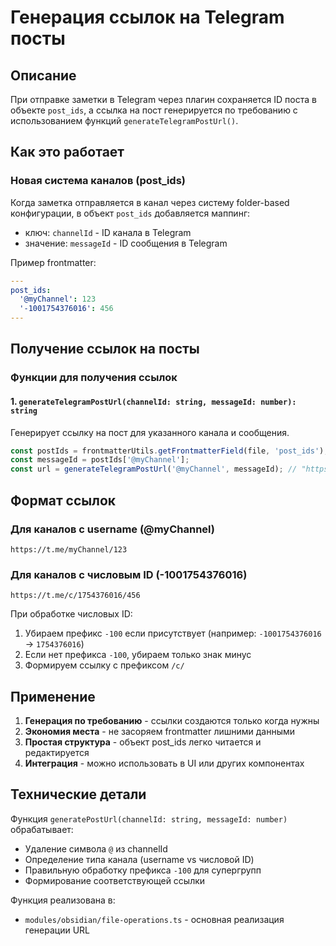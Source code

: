 # Генерация ссылок на Telegram посты

## Описание

При отправке заметки в Telegram через плагин сохраняется ID поста в объекте `post_ids`, а ссылка на пост генерируется по требованию с использованием функций `generateTelegramPostUrl()`.

## Как это работает

### Новая система каналов (post_ids)

Когда заметка отправляется в канал через систему folder-based конфигурации, в объект `post_ids` добавляется маппинг:

- ключ: `channelId` - ID канала в Telegram
- значение: `messageId` - ID сообщения в Telegram

Пример frontmatter:

```yaml
---
post_ids:
  '@myChannel': 123
  '-1001754376016': 456
---
```

## Получение ссылок на посты

### Функции для получения ссылок

#### 1. `generateTelegramPostUrl(channelId: string, messageId: number): string`

Генерирует ссылку на пост для указанного канала и сообщения.

```typescript
const postIds = frontmatterUtils.getFrontmatterField(file, 'post_ids');
const messageId = postIds['@myChannel'];
const url = generateTelegramPostUrl('@myChannel', messageId); // "https://t.me/myChannel/123"
```

## Формат ссылок

### Для каналов с username (@myChannel)

```
https://t.me/myChannel/123
```

### Для каналов с числовым ID (-1001754376016)

```
https://t.me/c/1754376016/456
```

При обработке числовых ID:

1. Убираем префикс `-100` если присутствует (например: `-1001754376016` → `1754376016`)
2. Если нет префикса `-100`, убираем только знак минус
3. Формируем ссылку с префиксом `/c/`

## Применение

1. **Генерация по требованию** - ссылки создаются только когда нужны
2. **Экономия места** - не засоряем frontmatter лишними данными
3. **Простая структура** - объект post_ids легко читается и редактируется
4. **Интеграция** - можно использовать в UI или других компонентах

## Технические детали

Функция `generatePostUrl(channelId: string, messageId: number)` обрабатывает:

- Удаление символа `@` из channelId
- Определение типа канала (username vs числовой ID)
- Правильную обработку префикса `-100` для супергрупп
- Формирование соответствующей ссылки

Функция реализована в:

- `modules/obsidian/file-operations.ts` - основная реализация генерации URL
